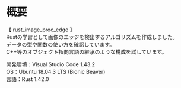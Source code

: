 # 概要
【 rust_image_proc_edge 】  
Rustの学習として画像のエッジを検出するアルゴリズムを作成しました。   
データの型や関数の使い方を確認しています。   
C++等のオブジェクト指向言語の継承のような構成を試しています。   

開発環境：Visual Studio Code 1.43.2  
OS：Ubuntu 18.04.3 LTS (Bionic Beaver)  
言語：Rust 1.42.0  
